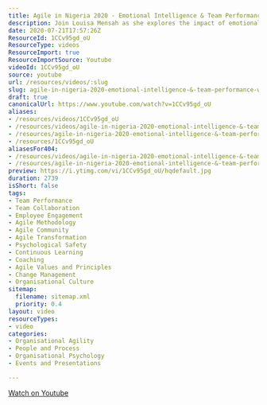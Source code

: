 ```yaml
---
title: Agile in Nigeria 2020 - Emotional Intelligence & Team Performance with Louisa Mensah
description: Join Louisa Mensah as she explores the impact of emotional intelligence on team performance in Agile environments in Nigeria. Discover key insights and strategies!
date: 2020-07-21T17:57:26Z
ResourceId: 1CCv95gd_oU
ResourceType: videos
ResourceImport: true
ResourceImportSource: Youtube
videoId: 1CCv95gd_oU
source: youtube
url: /resources/videos/:slug
slug: agile-in-nigeria-2020-emotional-intelligence-&-team-performance-with-louisa-mensah
draft: true
canonicalUrl: https://www.youtube.com/watch?v=1CCv95gd_oU
aliases:
- /resources/videos/1CCv95gd_oU
- /resources/videos/agile-in-nigeria-2020-emotional-intelligence-&-team-performance-with-louisa-mensah
- /resources/agile-in-nigeria-2020-emotional-intelligence-&-team-performance-with-louisa-mensah
- /resources/1CCv95gd_oU
aliasesFor404:
- /resources/videos/agile-in-nigeria-2020-emotional-intelligence-&-team-performance-with-louisa-mensah
- /resources/agile-in-nigeria-2020-emotional-intelligence-&-team-performance-with-louisa-mensah
preview: https://i.ytimg.com/vi/1CCv95gd_oU/hqdefault.jpg
duration: 2739
isShort: false
tags:
- Team Performance
- Team Collaboration
- Employee Engagement
- Agile Methodology
- Agile Community
- Agile Transformation
- Psychological Safety
- Continuous Learning
- Coaching
- Agile Values and Principles
- Change Management
- Organisational Culture
sitemap:
  filename: sitemap.xml
  priority: 0.4
layout: video
resourceTypes:
- video
categories:
- Organisational Agility
- People and Process
- Organisational Psychology
- Events and Presentations

---
```

  
 [Watch on Youtube](https://www.youtube.com/watch?v=1CCv95gd_oU)

